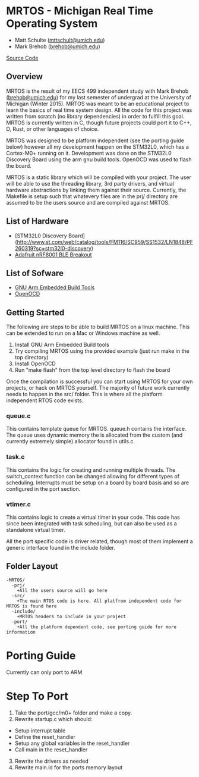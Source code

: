 MRTOS - Michigan Real Time Operating System
===========================================
* Matt Schulte (mttschult@umich.edu)
* Mark Brehob (brehob@umich.edu)

[Source Code](https://github.com/schultetwin1/MRTOS.git)

Overview
--------
MRTOS is the result of my EECS 499 independent study with Mark Brehob (brehob@umich.edu) for my last semester of 
undergrad at the University of Michigan (Winter 2015). MRTOS was meant to be an educational project to learn the 
basics of real time system design. All the code for this project was written from scratch (no library dependencies) in
order to fulfill this goal. MRTOS is currently written in C, though future projects could port it to C++, D, Rust, or
other languages of choice.

MRTOS was designed to be platform independent (see the porting guide below) however all my development happen on the
STM32L0, which has a Cortex-M0+ running on it. Development was done on the STM32L0 Discovery Board using the arm gnu 
build tools. OpenOCD was used to flash the board. 

MRTOS is a static library which will be compiled with your project. The user will be able to use the threading
library, 3rd party drivers, and virtual hardware abstractions by linking them against their source. Currently, the 
Makefile is setup such that whatevery files are in the prj/ directory are assumed to be the users source and are
compiled against MRTOS.

List of Hardware
----------------
* [STM32L0 Discovery Board] (http://www.st.com/web/catalog/tools/FM116/SC959/SS1532/LN1848/PF260319?sc=stm32l0-discovery)
* [Adafruit nRF8001 BLE Breakout](http://www.adafruit.com/products/1697)

List of Sofware
---------------
* [GNU Arm Embedded Build Tools](https://launchpad.net/gcc-arm-embedded/+download)
* [OpenOCD](http://openocd.org/)

Getting Started
---------------
The following are steps to be able to build MRTOS on a linux machine. This can be extended to run on a Mac or Windows
machine as well.
1. Install GNU Arm Embedded Build tools
2. Try compiling MRTOS using the provided example (just run make in the top directory)
3. Install OpenOCD
4. Run "make flash" from the top level directory to flash the board

Once the compilation is successful you can start using MRTOS for your own projects, or hack on MRTOS yourself. The 
majority of future work currently needs to happen in the src/ folder. This is where all the platform independent RTOS
code exists.

### queue.c ###
This contains template queue for MRTOS. queue.h contains the interface. The queue uses dynamic memory the is allocated
from the custom (and currently extremely simple) allocator found in utils.c. 

### task.c ###
This contains the logic for creating and running multiple threads. The switch\_context function can be changed allowing
for different types of scheduling. Interrupts must be setup on a board by board basis and so are configured in the
port section.

### vtimer.c ###
This contains logic to create a virtual timer in your code. This code has since been integrated with task scheduling,
but can also be used as a standalone virtual timer.

All the port specific code is driver related, though most of them implement a generic interface found in the include 
folder.

Folder Layout
-------------
```
-MRTOS/
  -prj/
    +All the users source will go here
  -src/
    +The main RTOS code is here. All platfrom independent code for MRTOS is found here
  -include/
    +MRTOS headers to include in your project
  -port/
    +All the platform dependent code, see porting guide for more information
```


Porting Guide
=============
Currently can only port to ARM

Step To Port
============
1. Take the port/gcc/m0+ folder and make a copy.
2. Rewrite startup.c which should:
  * Setup interrupt table
  * Define the reset_handler
  * Setup any global variables in the reset_handler
  * Call main in the reset_handler
3. Rewrite the drivers as needed
4. Rewrite main.ld for the ports memory layout
